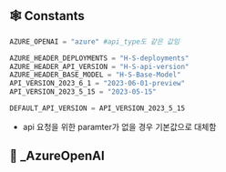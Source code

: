 ## 🕸️ Constants

```python
AZURE_OPENAI = "azure" #api_type도 같은 값임

AZURE_HEADER_DEPLOYMENTS = "H-S-deployments"
AZURE_HEADER_API_VERSION = "H-S-api-version"
AZURE_HEADER_BASE_MODEL = "H-S-Base-Model"
API_VERSION_2023_6_1 = "2023-06-01-preview"
API_VERSION_2023_5_15 = "2023-05-15"

DEFAULT_API_VERSION = API_VERSION_2023_5_15
```

- api 요청을 위한 paramter가 없을 경우 기본값으로 대체함



## 🎹 _AzureOpenAI

